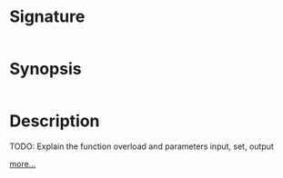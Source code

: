 # Signature
```vikid-signature
```

# Synopsis
```vikid-synopsis
```

# Description
TODO: Explain the function overload and parameters input, set, output

[more...](https://en.wikipedia.org/wiki/Intersection_(set_theory))